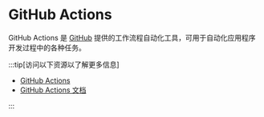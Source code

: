 # GitHub Actions

GitHub Actions 是 [GitHub](../repo/github.md) 提供的工作流程自动化工具，可用于自动化应用程序开发过程中的各种任务。

:::tip[访问以下资源以了解更多信息]

- [GitHub Actions](https://github.com/features/actions)
- [GitHub Actions 文档](https://docs.github.com/zh/actions)

:::
